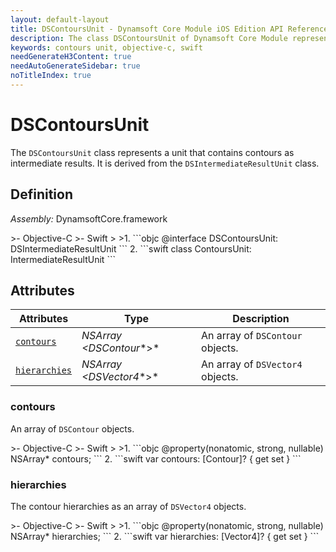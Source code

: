 ```yaml
---
layout: default-layout
title: DSContoursUnit - Dynamsoft Core Module iOS Edition API Reference
description: The class DSContoursUnit of Dynamsoft Core Module represents a unit that contains contours as intermediate results.
keywords: contours unit, objective-c, swift
needGenerateH3Content: true
needAutoGenerateSidebar: true
noTitleIndex: true
---
```


# DSContoursUnit

The `DSContoursUnit` class represents a unit that contains contours as intermediate results. It is derived from the `DSIntermediateResultUnit` class.

## Definition

*Assembly:* DynamsoftCore.framework

<div class="sample-code-prefix"></div>
>- Objective-C
>- Swift
>
>1. 
```objc
@interface DSContoursUnit: DSIntermediateResultUnit
```
2. 
```swift
class ContoursUnit: IntermediateResultUnit
```

## Attributes

| Attributes | Type | Description |
| ---------- | ---- | ----------- |
| [`contours`](#contours) | *NSArray <DSContour**>* | An array of `DSContour` objects. |
| [`hierarchies`](#hierarchies) | *NSArray <DSVector4**>* | An array of `DSVector4` objects. |

### contours

An array of `DSContour` objects.

<div class="sample-code-prefix"></div>
>- Objective-C
>- Swift
>
>1. 
```objc
@property(nonatomic, strong, nullable) NSArray<DSContour*>* contours;
```
2. 
```swift
var contours: [Contour]? { get set }
```

### hierarchies

The contour hierarchies as an array of `DSVector4` objects.

<div class="sample-code-prefix"></div>
>- Objective-C
>- Swift
>
>1. 
```objc
@property(nonatomic, strong, nullable) NSArray<DSVector4*>* hierarchies;
```
2. 
```swift
var hierarchies: [Vector4]? { get set }
```
